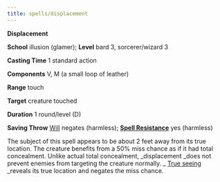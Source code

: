 ```yaml
---
title: spells/displacement
---
```

 **Displacement**

**School** illusion (glamer); **Level** bard 3, sorcerer/wizard 3

**Casting Time** 1 standard action

**Components** V, M (a small loop of leather)

**Range** touch

**Target** creature touched

**Duration** 1 round/level (D)

**Saving Throw** [Will](../combat.md#_will) negates (harmless); **[Spell Resistance](../glossary.md#_spell-resistance)** yes (harmless)

The subject of this spell appears to be about 2 feet away from its true location. The creature benefits from a 50% miss chance as if it had total concealment. Unlike actual total concealment, _displacement _does not prevent enemies from targeting the creature normally. _ [True seeing](trueSeeing.md#_true-seeing) _reveals its true location and negates the miss chance.

